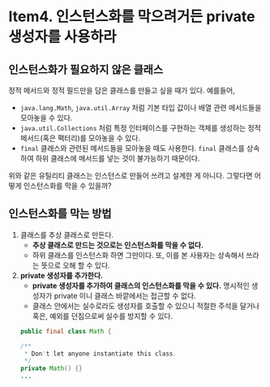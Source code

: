 # Item4. 인스턴스화를 막으려거든 private 생성자를 사용하라

## 인스턴스화가 필요하지 않은 클래스
정적 메서드와 정적 필드만을 담은 클래스를 만들고 싶을 때가 있다. 예를들어,

- `java.lang.Math`, `java.util.Array` 처럼 기본 타입 값이나 배열 관련 메서드들을 모아놓을 수 있다.
- `java.util.Collections` 처럼 특정 인터페이스를 구현하는 객체를 생성하는 정적 메서드(혹은 팩터리)를 모아놓을 수 있다.
- `final` 클래스와 관련된 메서드들을 모아놓을 때도 사용한다. `final` 클래스를 상속하여 하위 클래스에 메서드를 넣는 것이 불가능하기 때문이다.

위와 같은 유틸리티 클래스는 인스턴스로 만들어 쓰려고 설계한 게 아니다. 그렇다면 어떻게 인스턴스화를 막을 수 있을까?

## 인스턴스화를 막는 방법
1. 클래스를 추상 클래스로 만든다.
    - **추상 클래스로 만드는 것으로는 인스턴스화를 막을 수 없다.**
    - 하위 클래스를 인스턴스화 하면 그만이다. 또, 이를 본 사용자는 상속해서 쓰라는 뜻으로 오해 할 수 있다.
2. **private 생성자를 추가한다.**
    - **private 생성자를 추가하여 클래스의 인스턴스화를 막을 수 있다.** 명시적인 생성자가 private 이니 클래스 바깥에서는 접근할 수 없다. 
    - 클래스 안에서는 실수로라도 생성자를 호출할 수 있으니 적절한 주석을 달거나 혹은, 예외를 던짐으로써 실수를 방지할 수 있다.
    ```java
    public final class Math {
    
    /**
     * Don't let anyone instantiate this class.
     */
    private Math() {}
    ...
    ```
